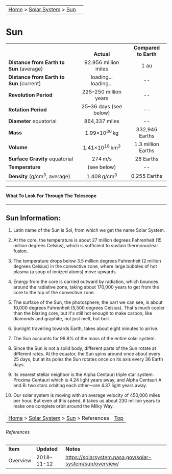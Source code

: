 <script src="../../js/whatsup.js"></script>
<script src="../../js/utils.js"></script>
<script type="text/javascript">
	var objectName ="The Sun"
	var objectDesc ="Yellow Dwarf Star"
	var objectImage="sun.jpg"
</script>
<script type="text/javascript">
	setInterval(function(){
		fetch("../data.json")
			.then(function(response) {
				return response.json();
			})
			.then(function(data) {
				var d=new Date();
				var v=interpolate(data.Sun.earth_distance,d.valueOf()/1000);
				document.getElementById("dist_actual").innerText=au_to_mi(v).numberFormat(3)+' miles';
				document.getElementById("dist_earth_light").innerText=au_to_ls(v).timeFormat()+' light-time';
			})
			.catch(function(error) {
				console.log('error: '+error);
			});
		}, 1000);
</script>

|                                                                                   |                        |
| :-------------------------------------------------------------------------------- | ---------------------: |
| [Home](/notes/#object-notes) > [Solar System](/notes/#solar-system) > [Sun](#sun) | <div id=whatsup></div> |

# Sun

|                                          |                                                  |                           |
| ---------------------------------------- | :----------------------------------------------: | :-----------------------: |
|                                          |                 <br/>**Actual**                  | **Compared<br/>to Earth** |
| **Distance from Earth to Sun** (average) |               92.956 million miles               |           1 au            |
| **Distance from Earth to Sun** (current) |     <span id="dist_actual">loading...</span><br /><span id="dist_earth_light">loading...</span>     |            --             |
| **Revolution Period**                    |           225&ndash;250 million years            |            --             |
| **Rotation Period**                      |           25&ndash;36 days (see below)           |            --             |
| **Diameter** equatorial                  |                  864,337 miles                   |            --             |
| **Mass**                                 |       1.99&times;10<sup>30</sup>&#x2009;kg       |      332,946 Earths       |
| **Volume**                               | 1.41&times;10<sup>18</sup>&#x2009;km<sup>3</sup> |    1.3 million Earths     |
| **Surface Gravity** equatorial           |                  274&#x2009;m/s                  |         28 Earths         |
| **Temperature**                          |                   (see below)                    |            --             |
| **Density** (g/cm<sup>3</sup>, average)  |          1.408&#x2009;g/cm<sup>3</sup>           |       0.255 Earths        |

---

#### What To Look For Through The Telescope

---

## Sun Information:

1.  Latin name of the Sun is Sol, from which we get the name Solar System.

1.  At the core, the temperature is about 27 million degrees Fahrenheit (15 million degrees Celsius), which is sufficient to sustain thermonuclear fusion.

1.  The temperature drops below 3.5 million degrees Fahrenheit (2 million degrees Celsius) in the convective zone, where large bubbles of hot plasma (a soup of ionized atoms) move upwards.

1.  Energy from the core is carried outward by radiation, which bounces around the radiative zone, taking about 170,000 years to get from the core to the top of the convective zone.

1.  The surface of the Sun, the photosphere, the part we can see, is about 10,000 degrees Fahrenheit (5,500 degrees Celsius). That's much cooler than the blazing core, but it's still hot enough to make carbon, like diamonds and graphite, not just melt, but boil.

1.  Sunlight travelling towards Earth, takes about eight minutes to arrive.

1.  The Sun accounts for 99.8% of the mass of the entire solar system.

1.  Since the Sun is not a solid body, different parts of the Sun rotate at different rates. At the equator, the Sun spins around once about every 25 days, but at its poles the Sun rotates once on its axis every 36 Earth days.

1.  Its nearest stellar neighbor is the Alpha Centauri triple star system: Proxima Centauri which is 4.24 light years away, and Alpha Centauri A and B: two stars orbiting each other—are 4.37 light years away.

1.  Our solar system is moving with an average velocity of 450,000 miles per hour. But even at this speed, it takes us about 230 million years to make one complete orbit around the Milky Way.

|                                                                                                |             |
| :--------------------------------------------------------------------------------------------- | ----------: |
| [Home](/notes/#object-notes) > [Solar System](/notes/#solar-system) > [Sun](#sun) > References | [Top](#sun) |

###### References

|          |             |                                                           |
| -------- | ----------- | --------------------------------------------------------- |
| **Item** | **Updated** | **Notes**                                                 |
| Overview | 2018-11-12  | <https://solarsystem.nasa.gov/solar-system/sun/overview/> |
